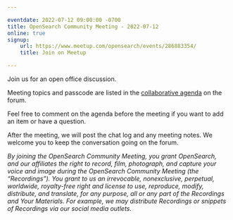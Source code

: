 ```yaml
---

eventdate: 2022-07-12 09:00:00 -0700
title: OpenSearch Community Meeting - 2022-07-12
online: true
signup:
    url: https://www.meetup.com/opensearch/events/286883354/
    title: Join on Meetup

---
```


Join us for an open office discussion.

Meeting topics and passcode are listed in the [collaborative agenda](https://forum.opensearch.org/t/opensearch-community-meeting-2022-0712-open-office/10127) on the forum.

Feel free to comment on the agenda before the meeting if you want to add an item or have a question. 

After the meeting, we will post the chat log and any meeting notes. We welcome you to keep the conversation going on the forum. 

*By joining the OpenSearch Community Meeting, you grant OpenSearch, and our affiliates the right to record, film, photograph, and capture your voice and image during the OpenSearch Community Meeting (the “Recordings”). You grant to us an irrevocable, nonexclusive, perpetual, worldwide, royalty-free right and license to use, reproduce, modify, distribute, and translate, for any purpose, all or any part of the Recordings and Your Materials. For example, we may distribute Recordings or snippets of Recordings via our social media outlets.*